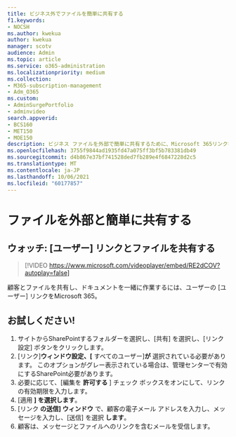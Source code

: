 ```yaml
---
title: ビジネス外でファイルを簡単に共有する
f1.keywords:
- NOCSH
ms.author: kwekua
author: kwekua
manager: scotv
audience: Admin
ms.topic: article
ms.service: o365-administration
ms.localizationpriority: medium
ms.collection:
- M365-subscription-management
- Adm_O365
ms.custom:
- AdminSurgePortfolio
- adminvideo
search.appverid:
- BCS160
- MET150
- MOE150
description: ビジネス ファイルを外部で簡単に共有するために、Microsoft 365リンクを使用する方法について説明します。
ms.openlocfilehash: 3755f9844ad1935fd47a075ff3bf5b783381db49
ms.sourcegitcommit: d4b867e37bf741528ded7fb289e4f6847228d2c5
ms.translationtype: MT
ms.contentlocale: ja-JP
ms.lasthandoff: 10/06/2021
ms.locfileid: "60177857"
---
```

# <a name="easily-share-files-externally"></a>ファイルを外部と簡単に共有する

## <a name="watch-share-files-with-an-anyone-link"></a>ウォッチ: [ユーザー] リンクとファイルを共有する

> [!VIDEO https://www.microsoft.com/videoplayer/embed/RE2dCOV?autoplay=false]

顧客とファイルを共有し、ドキュメントを一緒に作業するには、ユーザーの [ユーザー] リンクをMicrosoft 365。

## <a name="try-it"></a>お試しください!

1. サイトからSharePointするフォルダーを選択し、[共有] を選択し、[リンク設定] ボタンをクリックします。
1. [リンク]**ウィンドウ設定、[** すべてのユーザー]**が** 選択されている必要があります。 このオプションがグレー表示されている場合は、管理センターで有効にするSharePoint必要があります。
1. 必要に応じて、[編集を **許可する** ] チェック ボックスをオンにして、リンクの有効期限を入力します。
1. [適用 **] を選択します**。
1. [リンク **の送信] ウィンドウ** で、顧客の電子メール アドレスを入力し、メッセージを入力し、[送信] を選択 **します**。
1. 顧客は、メッセージとファイルへのリンクを含むメールを受信します。